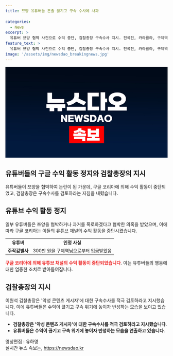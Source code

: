 ```yaml
---
title: 쯔양 유튜버들 돈줄 끊기고 구속 수사에 사과

categories:
  - News
excerpt: >
  유튜버 쯔양 협박 사건으로 수익 중단, 검찰총장 구속수사 지시. 전국진, 카라큘라, 구제역 등 유튜버들이 고개 숙이며 쯔양에게 사과하고 돈을 받았다고 인정. 구글 코리아는 수익 활동 정지시키며 이원석 검찰총장은 악성 콘텐츠 게시자에 대한 구속수사 지시. 유튜버들은 반성 모습을 보이며 추가 고소 가능성도 언급됨. 혐의 고소한 쯔양 측은 추가 고소 가능성 언급.
feature_text: >
  유튜버 쯔양 협박 사건으로 수익 중단, 검찰총장 구속수사 지시. 전국진, 카라큘라, 구제역 등 유튜버들이 고개 숙이며 쯔양에게 사과하고 돈을 받았다고 인정. 구글 코리아는 수익 활동 정지시키며 이원석 검찰총장은 악성 콘텐츠 게시자에 대한 구속수사 지시. 유튜버들은 반성 모습을 보이며 추가 고소 가능성도 언급됨. 혐의 고소한 쯔양 측은 추가 고소 가능성 언급.
image: '/assets/img/newsdao_breakingnews.jpg'
---
```


<p><img src="/assets/img/newsdao_breakingnews.jpg" alt="flaretime 속보" /></p>

<h2>유튜버들의 구글 수익 활동 정지와 검찰총장의 지시</h2>

<p data-ke-size="size16">유튜버들이 쯔양을 협박하여 논란이 된 가운데, 구글 코리아에 의해 수익 활동이 중단되었고, 검찰총장은 구속수사를 검토하라는 지침을 내렸습니다.</p>

<h2 data-ke-size="size26">유튜브 수익 활동 정지</h2>

<p data-ke-size="size16">일부 유튜버들은 쯔양을 협박하거나 과거를 폭로하겠다고 협박한 의혹을 받았으며, 이에 따라 구글 코리아는 이들의 유튜브 채널의 수익 활동을 중단시켰습니다.</p>

<table>
    <tr>
        <td style="text-align: center; height: 17px;"><b>유튜버</b></td>
        <td style="text-align: center; height: 17px;"><b>인정 사실</b></td>
    </tr>
    <tr>
        <td style="text-align: center; height: 17px;"><b>주작감별사</b></td>
        <td style="text-align: center; height: 17px;">300만 원을 구제역님으로부터 입금받았음</td>
    </tr>
</table>

<p><b><span style="color: #ee2323;">구글 코리아에 의해 유튜브 채널의 수익 활동이 중단되었습니다</span></b>. 이는 유튜버들의 행동에 대한 엄중한 조치로 받아들여집니다. </p>

<h2 data-ke-size="size26">검찰총장의 지시</h2>

<p data-ke-size="size16">이원석 검찰총장은 '악성 콘텐츠 게시자'에 대한 구속수사를 적극 검토하라고 지시했습니다. 이에 유튜버들은 수익이 끊기고 구속 위기에 놓이자 반성하는 모습을 보이고 있습니다.</p>

<ul>
    <li><b>검찰총장은 '악성 콘텐츠 게시자'에 대한 구속수사를 적극 검토하라고 지시했습니다</b>.</li>
    <li><b>유튜버들은 수익이 끊기고 구속 위기에 놓이자 반성하는 모습을 연출하고 있습니다</b>.</li>
</ul>

<footer>영상편집 : 유하영</footer>
실시간 뉴스 속보는, <a href="https://newsdao.kr" rel="dofollow">https://newsdao.kr</a>


